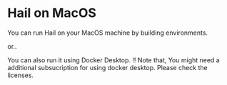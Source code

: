 # Hail on MacOS
You can run Hail on your MacOS machine by building environments.

or..

You can also run it using Docker Desktop.
!! Note that, You might need a additional subsucription for using docker desktop. Please check the licenses.


